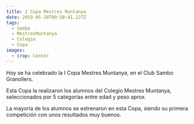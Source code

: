 ```yaml
---
title: I Copa Mestres Muntanya
date: 2019-05-28T09:58:41.227Z
tags:
  - Sambo
  - MestresMuntanya
  - Colegio
  - Copa
images:
  - crop: Center
---
```

Hoy se ha celebrado la I Copa Mestres Muntanya, en el Club Sambo Granollers.

Esta Copa la realizaron los alumnos del Colegio Mestres Muntanya, seleccionados por 5 categorías entre edad y peso aprox.

La mayoría de los alumnos se estrenaron en esta Copa, siendo su primera competición con unos resultados muy buenos.
